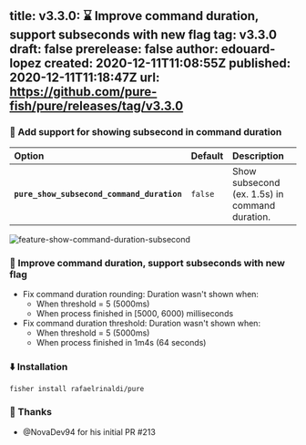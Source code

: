 title:	v3.3.0: ⌛ Improve command duration, support subseconds with new flag
tag:	v3.3.0
draft:	false
prerelease:	false
author:	edouard-lopez
created:	2020-12-11T11:08:55Z
published:	2020-12-11T11:18:47Z
url:	https://github.com/pure-fish/pure/releases/tag/v3.3.0
--
### :rocket: Add support for showing subsecond in command duration

| Option                                         | Default | Description                                                                                     |
| :--------------------------------------------- | :------ | :---------------------------------------------------------------------------------------------- |
| **`pure_show_subsecond_command_duration`**     | `false` | Show subsecond (ex. 1.5s) in command duration.                                                  

![feature-show-command-duration-subsecond](https://user-images.githubusercontent.com/1212392/101897122-57e47080-3baa-11eb-9772-646bce1f27fe.gif)

### :bug: Improve command duration, support subseconds with new flag

- Fix command duration rounding: Duration wasn't shown when:
    + When threshold = 5 (5000ms)
    + When process finished in [5000, 6000) milliseconds
- Fix command duration threshold: Duration wasn't shown when:
    + When threshold = 5 (5000ms)
    + When process finished in 1m4s (64 seconds)


### :arrow_down: Installation

    fisher install rafaelrinaldi/pure

### :clap: Thanks

* @NovaDev94 for his initial PR #213
